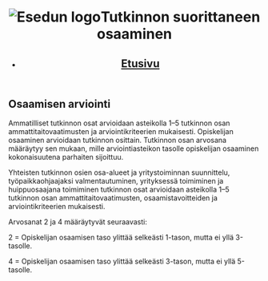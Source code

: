 <!DOCTYPE html>
<html>

<head>
    <meta charset="UTF-8">
    <meta name="viewport" content="width=device-width">
    <title>611 syytä TiViin</title>
</head>
<body>
    <header>
        <div class="container">
            <div id="branding">
                <h1><img src="img/eseduyleiskuva.png" alt="Esedun logo">Tutkinnon suorittaneen osaaminen</h1> 
                </div>
            <nav>
                <ul>
                    <li><a href="index.html"><h2>Etusivu</h2></a></li> 
                </ul>
            </nav>
        </div>
    </header>

   <section id="showcase"> 
        <div class="container">
            <h1>Osaamisen arviointi</h1>
            <p>Ammatilliset tutkinnon osat arvioidaan asteikolla 1–5 tutkinnon osan ammattitaitovaatimusten ja arviointikriteerien mukaisesti. Opiskelijan osaaminen arvioidaan tutkinnon osittain. Tutkinnon osan arvosana määräytyy sen mukaan, mille arviointiasteikon tasolle opiskelijan osaaminen kokonaisuutena parhaiten sijoittuu.</p>
            <p>Yhteisten tutkinnon osien osa-alueet ja yritystoiminnan suunnittelu, työpaikkaohjaajaksi valmentautuminen, yrityksessä toimiminen ja huippuosaajana toimiminen tutkinnon osat arvioidaan asteikolla 1–5 tutkinnon osan ammattitaitovaatimusten, osaamistavoitteiden ja arviointikriteerien mukaisesti.</p> 
            <p>Arvosanat 2 ja 4 määräytyvät seuraavasti:</p>
            <p>2 = Opiskelijan osaamisen taso ylittää selkeästi 1-tason, mutta ei yllä 3-tasolle.</p>
            <p>4 = Opiskelijan osaamisen taso ylittää selkeästi 3-tason, mutta ei yllä 5-tasolle.</p>
        </div>
    </section>
    <footer id="alimmainen">
    </footer>

</body>
</html>